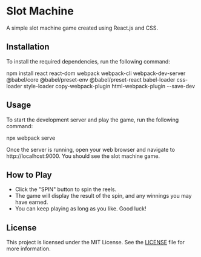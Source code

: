 # Slot Machine

A simple slot machine game created using React.js and CSS.

## Installation

To install the required dependencies, run the following command:

npm install react react-dom webpack webpack-cli webpack-dev-server @babel/core @babel/preset-env @babel/preset-react babel-loader css-loader style-loader copy-webpack-plugin html-webpack-plugin --save-dev


## Usage

To start the development server and play the game, run the following command:

npx webpack serve


Once the server is running, open your web browser and navigate to http://localhost:9000. You should see the slot machine game.

## How to Play

- Click the "SPIN" button to spin the reels.
- The game will display the result of the spin, and any winnings you may have earned.
- You can keep playing as long as you like. Good luck!

## License

This project is licensed under the MIT License. See the [LICENSE](LICENSE) file for more information.
